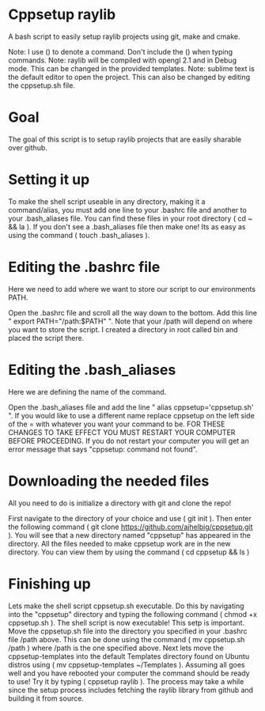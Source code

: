 # Cppsetup raylib
A bash script to easily setup raylib projects using git, make and cmake.

Note: I use () to denote a command. Don't include the
() when typing commands.
Note: raylib will be compiled with opengl 2.1 and in Debug
mode. This can be changed in the provided templates.
Note: sublime text is the default editor to open the project. This can also be 
changed by editing the cppsetup.sh file.

# Goal
The goal of this script is to setup raylib projects that are easily sharable over github.

# Setting it up
To make the shell script useable in any directory,
making it a command/alias, you must add one line 
to your .bashrc file and another to your .bash_aliases 
file. You can find these files in your root directory ( cd ~ && la ).
If you don't see a .bash_aliases file then make one! Its 
as easy as using the command ( touch .bash_aliases ).

# Editing the .bashrc file
Here we need to add where we want to store our script
to our environments PATH.

Open the .bashrc file and scroll all the way down
to the bottom. Add this line " export PATH="/path:$PATH" ".
Note that your /path will depend on where you want to store
the script. I created a directory in root called bin and
placed the script there.

# Editing the .bash_aliases
Here we are defining the name of the command.

Open the .bash_aliases file and add the line
" alias cppsetup='cppsetup.sh' ". If you would like
to use a different name replace cppsetup on the left side of
the = with whatever you want your command to be. FOR THESE CHANGES TO
TAKE EFFECT YOU MUST RESTART YOUR COMPUTER BEFORE PROCEEDING. If you do not
restart your computer you will get an error message that says "cppsetup: command not found".

# Downloading the needed files
All you need to do is initialize a directory with git and clone
the repo!

First navigate to the directory of your choice and use ( git init ). Then enter the 
following command ( git clone https://github.com/ajhelbig/cppsetup.git ).
You will see that a new directory named "cppsetup" has appeared in the directory.
All the files needed to make cppsetup work are in the new directory. You can view them by
using the command ( cd cppsetup && ls )

# Finishing up
Lets make the shell script cppsetup.sh executable. Do this by navigating
into the "cppsetup" directory and typing the following command
( chmod +x cppsetup.sh ). The shell script is now executable! This setp is important.
Move the cppsetup.sh file into the directory you specified in your .bashrc file /path above.
This can be done using the command ( mv cppsetup.sh /path ) where /path is the one specified
above. Next lets move the cppsetup-templates into the default Templates directory found on Ubuntu
distros using ( mv cppsetup-templates ~/Templates ). Assuming all goes well and you have rebooted your computer
the command should be ready to use! Try it by typing ( cppsetup raylib ). The process may take a while
since the setup process includes fetching the raylib library from github and building it from source.
